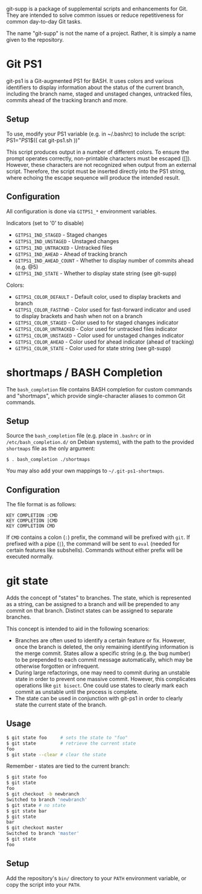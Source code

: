 git-supp is a package of supplemental scripts and enhancements for Git. They
are intended to solve common issues or reduce repetitiveness for common
day-to-day Git tasks.

The name "git-supp" is not the name of a project. Rather, it is simply a name
given to the repository.


# Git PS1
git-ps1 is a Git-augmented PS1 for BASH. It uses colors and various identifiers
to display information about the status of the current branch, including the
branch name, staged and unstaged changes, untracked files, commits ahead of the
tracking branch and more.

## Setup
To use, modify your PS1 variable (e.g. in ~/.bashrc) to include the script:
  PS1="$PS1\$($( cat git-ps1.sh ))"

This script produces output in a number of different colors. To ensure the
prompt operates correctly, non-printable characters must be escaped (\[\]).
However, these characters are not recognized when output from an external
script. Therefore, the script must be inserted directly into the PS1 string,
where echoing the escape sequence will produce the intended result.

## Configuration
All configuration is done via `GITPS1_*` environment variables.

Indicators (set to '0' to disable)

* `GITPS1_IND_STAGED`      - Staged changes
* `GITPS1_IND_UNSTAGED`    - Unstaged changes
* `GITPS1_IND_UNTRACKED`   - Untracked files
* `GITPS1_IND_AHEAD`       - Ahead of tracking branch
* `GITPS1_IND_AHEAD_COUNT` - Whether to display number of commits ahead (e.g. @5)
* `GITPS1_IND_STATE`       - Whether to display state string (see git-supp)

Colors:

* `GITPS1_COLOR_DEFAULT`   - Default color, used to display brackets and branch
* `GITPS1_COLOR_FASTFWD`   - Color used for fast-forward indicator and used to
                             display brackets and hash when not on a branch
* `GITPS1_COLOR_STAGED`    - Color used to for staged changes indicator
* `GITPS1_COLOR_UNTRACKED` - Color used for untracked files indicator
* `GITPS1_COLOR_UNSTAGED`  - Color used for unstaged changes indicator
* `GITPS1_COLOR_AHEAD`     - Color used for ahead indicator (ahead of tracking)
* `GITPS1_COLOR_STATE`     - Color used for state string (see git-supp)


# shortmaps / BASH Completion
The `bash_completion` file contains BASH completion for custom commands and
"shortmaps", which provide single-character aliases to common Git commands.

## Setup
Source the `bash_completion` file (e.g. place in `.bashrc` or in
`/etc/bash_completion.d/` on Debian systems), with the path to the provided
`shortmaps` file as the only argument:

```
$ . bash_completion ./shortmaps
```

You may also add your own mappings to `~/.git-ps1-shortmaps`.

## Configuration
The file format is as follows:

```
KEY COMPLETION :CMD
KEY COMPLETION |CMD
KEY COMPLETION CMD
```

If `CMD` contains a colon (`:`) prefix, the command will be prefixed with `git`. If
prefixed with a pipe (`|`), the command will be sent to `eval` (needed for
certain features like subshells). Commands without either prefix will be
executed normally.


# git state
Adds the concept of "states" to branches. The state, which is represented as a
string, can be assigned to a branch and will be prepended to any commit on that
branch. Distinct states can be assigned to separate branches.

This concept is intended to aid in the following scenarios:

* Branches are often used to identify a certain feature or fix. However, once
  the branch is deleted, the only remaining identifying information is the merge
  commit. States allow a specific string (e.g. the bug number) to be prepended
  to each commit message automatically, which may be otherwise forgotten or
  infrequent.
* During large refactorings, one may need to commit during an unstable state in
  order to prevent one massive commit. However, this complicates operations
  like `git bisect`. One could use states to clearly mark each commit as
  unstable until the process is complete.
* The state can be used in conjunction with git-ps1 in order to clearly state
  the current state of the branch.

## Usage
```sh
$ git state foo     # sets the state to "foo"
$ git state         # retrieve the current state
foo
$ git state --clear # clear the state
```

Remember - states are tied to the current branch:

```sh
$ git state foo
$ git state
foo
$ git checkout -b newbranch
Switched to branch 'newbranch'
$ git state # no state
$ git state bar
$ git state
bar
$ git checkout master
Switched to branch 'master'
$ git state
foo
```

## Setup
Add the repository's `bin/` directory to your `PATH` environment variable, or
copy the script into your `PATH`.

